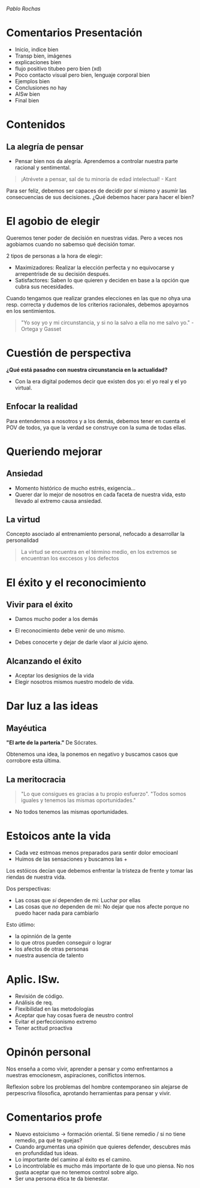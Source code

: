 *Pablo Rochas*
# Comentarios Presentación
- Inicio, indice bien
- Transp bien, imágenes
- explicaciones bien
- flujo positivo titubeo pero bien (xd)
- Poco contacto visual pero bien, lenguaje corporal bien
- Ejemplos bien
- Conclusiones no hay
- AISw bien
- Final bien

# Contenidos
## La alegría de pensar
- Pensar bien nos da alegría. Aprendemos a controlar nuestra parte racional y sentimental.

> ¡Atrévete a pensar, sal de tu minoría de edad intelectual! - Kant

Para ser feliz, debemos ser capaces de decidir por sí mismo y asumir las consecuencias de sus decisiones. ¿Qué debemos hacer para hacer el bien?

# El agobio de elegir
Queremos tener poder de decisión en nuestras vidas. Pero a veces nos agobiamos cuando no sabemso qué decisión tomar.

2 tipos de personas a la hora de elegir:
- Maximizadores: Realizar la elección perfecta y no equivocarse y arrepentrisde de su decisión después.
- Satisfactores: Saben lo que quieren y deciden en base a la opción que cubra sus necesidades.

Cuando tengamos que realizar grandes elecciones en las que no ohya una resp. correcta y dudemos de los criterios racionales, debemos apoyarnos en los sentimientos.

> "Yo soy yo y mi circunstancia, y si no la salvo a ella no me salvo yo." - Ortega y Gasset

# Cuestión de perspectiva
**¿Qué está pasadno con nuestra circunstancia en la actualidad?**
- Con la era digital podemos decir que existen dos yo: el yo real y el yo virtual.

## Enfocar la realidad
Para entendernos a nosotros y a los demás, debemos tener en cuenta el POV de todos, ya que la verdad se construye con la suma de todas ellas.


# Queriendo mejorar
## Ansiedad
- Momento histórico de mucho estrés, exigencia...
- Querer dar lo mejor de nosotros en cada faceta de nuestra vida, esto llevado al extremo causa ansiedad.

## La virtud
Concepto asociado al entrenamiento personal, nefocado a desarrollar la personalidad

> La virtud se encuentra en el término medio, en los extremos se encuentran los exccesos y los defectos

# El éxito y el reconocimiento
## Vivir para el éxito
- Damos mucho poder a los demás 

- El reconocimiento debe  venir de uno mismo.
- Debes conocerte y dejar de darle vlaor al juicio ajeno.

## Alcanzando el éxito
- Aceptar los designios de la vida
- Elegir nosotros mismos nuestro modelo de vida.

# Dar luz a las ideas
## Mayéutica
**"El arte de la partería."** De Sócrates.

Obtenemos una idea, la ponemos en negativo y buscamos casos que corrobore esta última.

## La meritocracia
> "Lo que consigues es gracias a tu propio esfuerzo". "Todos somos iguales y tenemos las mismas oportunidades."
- No todos tenemos las mismas oportunidades.

# Estoicos ante la vida
- Cada vez estmoas menos preparados para sentir dolor emocioanl
- Huimos de las sensaciones  y buscamos las +

Los estóicos decían que debemos enfrentar la tristeza de frente y tomar las riendas de nuestra vida.

Dos perspectivas:
- Las cosas que *si* dependen de mi: Luchar por ellas
- Las cosas que *no* dependen de mi: No dejar que nos afecte porque no puedo hacer nada para cambiarlo

Esto útlimo:
- la opinnión de la gente
- lo que otros pueden conseguir o lograr
- los afectos de otras personas
- nuestra ausencia de talento

# Aplic. ISw.
- Revisión de código.
- Análisis de req.
- Flexibilidad en las metodologías
- Aceptar que hay cosas fuera de neustro control
- Evitar el perfeccionismo extremo
- Tener actitud proactiva

# Opinón personal
Nos enseña a como vivir, aprender a pensar y como enfrentarnos a nuestras emocionesm, aspiraciones, conlfictos internos.

Reflexion sobre los problemas del hombre contemporaneo sin alejarse de perpescriva filosofica, aprotando herramientas para pensar y vivir.

# Comentarios profe
- Nuevo estoicismo -> formación oriental. Si tiene remedio / si no tiene remedio, pa qué te quejas?
- Cuando argumentas una opinión que quieres defender, descubres más en profundidad tus ideas.
- Lo importante del camino al éxito es el camino.
- Lo incontrolable es mucho más importante de lo que uno piensa. No nos gusta aceptar que no tenemos control sobre algo.
- Ser una persona ética te da bienestar.
